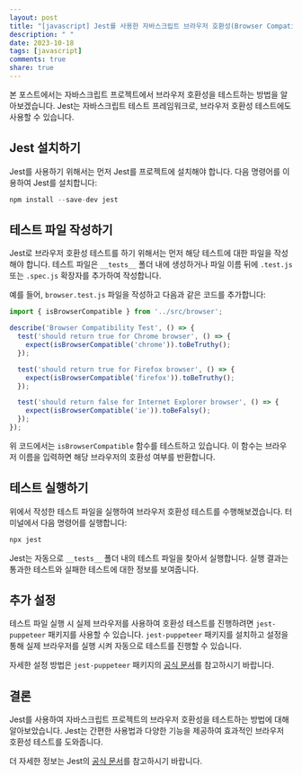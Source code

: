 ```yaml
---
layout: post
title: "[javascript] Jest를 사용한 자바스크립트 브라우저 호환성(Browser Compatibility) 테스트하기"
description: " "
date: 2023-10-18
tags: [javascript]
comments: true
share: true
---
```


본 포스트에서는 자바스크립트 프로젝트에서 브라우저 호환성을 테스트하는 방법을 알아보겠습니다. Jest는 자바스크립트 테스트 프레임워크로, 브라우저 호환성 테스트에도 사용할 수 있습니다.

## Jest 설치하기

Jest를 사용하기 위해서는 먼저 Jest를 프로젝트에 설치해야 합니다. 다음 명령어를 이용하여 Jest를 설치합니다:

```javascript
npm install --save-dev jest
```

## 테스트 파일 작성하기

Jest로 브라우저 호환성 테스트를 하기 위해서는 먼저 해당 테스트에 대한 파일을 작성해야 합니다. 테스트 파일은 `__tests__` 폴더 내에 생성하거나 파일 이름 뒤에 `.test.js` 또는 `.spec.js` 확장자를 추가하여 작성합니다.

예를 들어, `browser.test.js` 파일을 작성하고 다음과 같은 코드를 추가합니다:

```javascript
import { isBrowserCompatible } from '../src/browser';

describe('Browser Compatibility Test', () => {
  test('should return true for Chrome browser', () => {
    expect(isBrowserCompatible('chrome')).toBeTruthy();
  });

  test('should return true for Firefox browser', () => {
    expect(isBrowserCompatible('firefox')).toBeTruthy();
  });

  test('should return false for Internet Explorer browser', () => {
    expect(isBrowserCompatible('ie')).toBeFalsy();
  });
});
```

위 코드에서는 `isBrowserCompatible` 함수를 테스트하고 있습니다. 이 함수는 브라우저 이름을 입력하면 해당 브라우저의 호환성 여부를 반환합니다.

## 테스트 실행하기

위에서 작성한 테스트 파일을 실행하여 브라우저 호환성 테스트를 수행해보겠습니다. 터미널에서 다음 명령어를 실행합니다:

```javascript
npx jest
```

Jest는 자동으로 `__tests__` 폴더 내의 테스트 파일을 찾아서 실행합니다. 실행 결과는 통과한 테스트와 실패한 테스트에 대한 정보를 보여줍니다.

## 추가 설정

테스트 파일 실행 시 실제 브라우저를 사용하여 호환성 테스트를 진행하려면 `jest-puppeteer` 패키지를 사용할 수 있습니다. `jest-puppeteer` 패키지를 설치하고 설정을 통해 실제 브라우저를 실행 시켜 자동으로 테스트를 진행할 수 있습니다.

자세한 설정 방법은 `jest-puppeteer` 패키지의 [공식 문서](https://github.com/smooth-code/jest-puppeteer)를 참고하시기 바랍니다.

## 결론

Jest를 사용하여 자바스크립트 프로젝트의 브라우저 호환성을 테스트하는 방법에 대해 알아보았습니다. Jest는 간편한 사용법과 다양한 기능을 제공하여 효과적인 브라우저 호환성 테스트를 도와줍니다.

더 자세한 정보는 Jest의 [공식 문서](https://jestjs.io/)를 참고하시기 바랍니다.